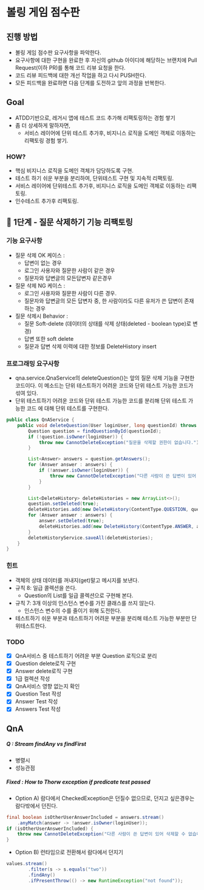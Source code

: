 # 볼링 게임 점수판
## 진행 방법
* 볼링 게임 점수판 요구사항을 파악한다.
* 요구사항에 대한 구현을 완료한 후 자신의 github 아이디에 해당하는 브랜치에 Pull Request(이하 PR)를 통해 코드 리뷰 요청을 한다.
* 코드 리뷰 피드백에 대한 개선 작업을 하고 다시 PUSH한다.
* 모든 피드백을 완료하면 다음 단계를 도전하고 앞의 과정을 반복한다.

## Goal
- ATDD기반으로, 레거시 앱에 테스트 코드 추가해 리팩토링하는 경험 쌓기
- 좀 더 상세하게 말하자면,
	- 서비스 레이어에 단위 테스트 추가후, 비지니스 로직을 도메인 객체로 이동하는 리팩토링 경험 쌓기.

### HOW?
- 핵심 비지니스 로직을 도메인 객체가 담당하도록 구현.
- 테스트 하기 쉬운 부분을 분리하여, 단위테스트 구현 및 지속적 리팩토링.
- 서비스 레이어에 단위테스트 추가후, 비지니스 로직을 도메인 객체로 이동하는 리팩토링.
- 인수테스트 추가후 리팩토링.

## 🚀 1단계 - 질문 삭제하기 기능 리팩토링
### 기능 요구사항
- 질문 삭제 OK 케이스 :
	- 답변이 없는 경우
	- 로그인 사용자와 질문한 사람이 같은 경우
	- 질문자와 답변글의 모든답변자 같은경우
- 질문 삭제 NG 케이스 :
	- 로그인 사용자와 질문한 사람이 다른 경우.
	- 질문자와 답변글의 모든 답변자 중, 한 사람이라도 다른 유저가 쓴 답변이 존재하는 경우
- 질문 삭제시 Behavior :
	- 질문 Soft-delete (데이터의 상태를 삭제 상태(deleted - boolean type)로 변경)
	- 답변 또한 soft delete
	- 질문과 답변 삭제 이력에 대한 정보를 DeleteHistory insert
### 프로그래밍 요구사항
- qna.service.QnaService의 deleteQuestion()는 앞의 질문 삭제 기능을 구현한 코드이다. 이 메소드는 단위 테스트하기 어려운 코드와 단위 테스트 가능한 코드가 섞여 있다.
- 단위 테스트하기 어려운 코드와 단위 테스트 가능한 코드를 분리해 단위 테스트 가능한 코드 에 대해 단위 테스트를 구현한다.
```java
public class QnAService {
    public void deleteQuestion(User loginUser, long questionId) throws CannotDeleteException {
        Question question = findQuestionById(questionId);
        if (!question.isOwner(loginUser)) {
            throw new CannotDeleteException("질문을 삭제할 권한이 없습니다.");
        }

        List<Answer> answers = question.getAnswers();
        for (Answer answer : answers) {
            if (!answer.isOwner(loginUser)) {
                throw new CannotDeleteException("다른 사람이 쓴 답변이 있어 삭제할 수 없습니다.");
            }
        }

        List<DeleteHistory> deleteHistories = new ArrayList<>();
        question.setDeleted(true);
        deleteHistories.add(new DeleteHistory(ContentType.QUESTION, questionId, question.getWriter(), LocalDateTime.now()));
        for (Answer answer : answers) {
            answer.setDeleted(true);
            deleteHistories.add(new DeleteHistory(ContentType.ANSWER, answer.getId(), answer.getWriter(), LocalDateTime.now()));
        }
        deleteHistoryService.saveAll(deleteHistories);
    }
}
```
### 힌트
- 객체의 상태 데이터를 꺼내지(get)말고 메시지를 보낸다.
- 규칙 8: 일급 콜렉션을 쓴다.
	- Question의 List를 일급 콜렉션으로 구현해 본다.
- 규칙 7: 3개 이상의 인스턴스 변수를 가진 클래스를 쓰지 않는다.
	- 인스턴스 변수의 수를 줄이기 위해 도전한다.
- 테스트하기 쉬운 부분과 테스트하기 어려운 부분을 분리해 테스트 가능한 부분만 단위테스트한다.

### TODO
- [x] QnA서비스 중 테스트하기 어려운 부분 Question 로직으로 분리
- [x] Question delete로직 구현
- [x] Answer delete로직 구현
- [x] 1급 컬렉션 작성
- [x] QnA서비스 영향 없는지 확인
- [x] Question Test 작성
- [x] Answer Test 작성
- [x] Answers Test 작성

## QnA

##### Q : Stream findAny vs findFirst
- 병렬시
- 성능관점
##### Fixed : How to Thorw exception if predicate test passed
- Option A) 람다에서 CheckedException은 던질수 없으므로,  던지고 싶은경우는 람다밖에서 던진다.
```java
final boolean isOtherUserAnswerIncluded = answers.stream()
	.anyMatch(answer -> !answer.isOwner(loginUser));
if (isOtherUserAnswerIncluded) {
	throw new CannotDeleteException("다른 사람이 쓴 답변이 있어 삭제할 수 없습니다.");
}
```

- Option B) 런타임으로 전환해서 람다에서 던지기
```java
values.stream()
        .filter(s -> s.equals("two"))
        .findAny()
        .ifPresentThrow(() -> new RuntimeException("not found"));
```